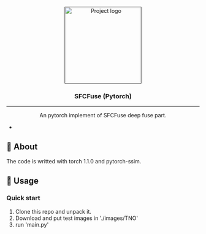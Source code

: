 <p align="center">
  <a href="" rel="noopener">
 <img width=200px height=200px src="https://i.imgur.com/6wj0hh6.jpg" alt="Project logo"></a>
</p>
<h3 align="center">SFCFuse (Pytorch)</h3>


---

<p align="center"> An pytorch implement of SFCFuse deep fuse part.
    <br> 
</p>

- 

## 🧐 About <a name = "about"></a>
The code is writted with torch 1.1.0 and pytorch-ssim.


## 🎈 Usage <a name="usage"></a>

### Quick start 
1. Clone this repo and unpack it. 
2. Download and put test images in './images/TNO'
3. run 'main.py'



